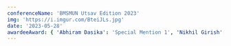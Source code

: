 ```yaml
---
conferenceName: 'BMSMUN Utsav Edition 2023'
img: 'https://i.imgur.com/BteiJLs.jpg'
date: '2023-05-28'
awardeeAward: { 'Abhiram Dasika': 'Special Mention 1', 'Nikhil Girish': 'Special Mention 2' }
---
```

